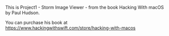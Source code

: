 This is Project1 - Storm Image Viewer - from the book Hacking With macOS by Paul Hudson.

You can purchase his book at https://www.hackingwithswift.com/store/hacking-with-macos
